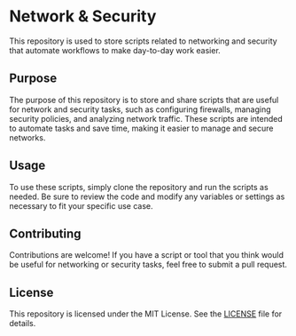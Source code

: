 # Network & Security

This repository is used to store scripts related to networking and security that automate workflows to make day-to-day work easier.

## Purpose

The purpose of this repository is to store and share scripts that are useful for network and security tasks, such as configuring firewalls, managing security policies, and analyzing network traffic. These scripts are intended to automate tasks and save time, making it easier to manage and secure networks.

## Usage

To use these scripts, simply clone the repository and run the scripts as needed. Be sure to review the code and modify any variables or settings as necessary to fit your specific use case.

## Contributing

Contributions are welcome! If you have a script or tool that you think would be useful for networking or security tasks, feel free to submit a pull request.

## License

This repository is licensed under the MIT License. See the [LICENSE](LICENSE) file for details.
